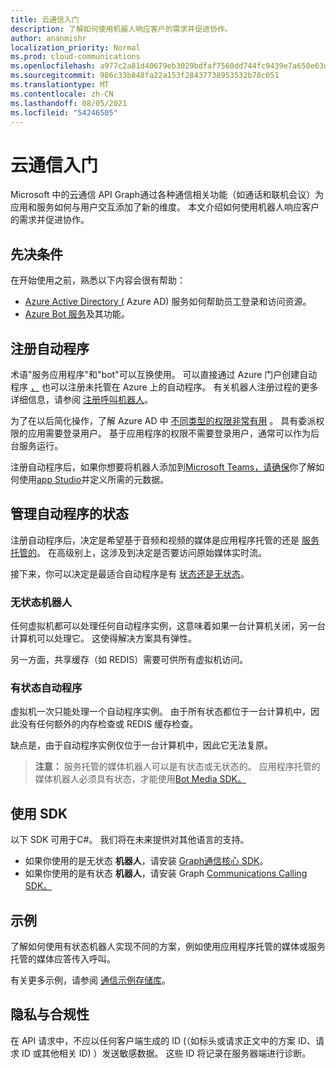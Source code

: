 ```yaml
---
title: 云通信入门
description: 了解如何使用机器人响应客户的需求并促进协作。
author: ananmishr
localization_priority: Normal
ms.prod: cloud-communications
ms.openlocfilehash: a977c2a81d40679eb3029bdfaf7560dd744fc9439e7a650e63d470198883ab0d
ms.sourcegitcommit: 986c33b848fa22a153f28437738953532b78c051
ms.translationtype: MT
ms.contentlocale: zh-CN
ms.lasthandoff: 08/05/2021
ms.locfileid: "54246505"
---
```

# <a name="get-started-with-cloud-communications"></a>云通信入门

Microsoft 中的云通信 API Graph通过各种通信相关功能（如通话和联机会议）为应用和服务如何与用户交互添加了新的维度。 本文介绍如何使用机器人响应客户的需求并促进协作。

## <a name="prerequisites"></a>先决条件

在开始使用之前，熟悉以下内容会很有帮助：

- [Azure Active Directory (](/azure/active-directory/fundamentals/active-directory-whatis) Azure AD) 服务如何帮助员工登录和访问资源。
- [Azure Bot 服务](/azure/bot-service/bot-service-overview-introduction?view=azure-bot-service-3.0)及其功能。

## <a name="register-a-bot"></a>注册自动程序

术语"服务应用程序"和"bot"可以互换使用。 可以直接通过 Azure 门户创建自动程序 [，](https://azure.microsoft.com/features/azure-portal/) 也可以注册未托管在 Azure 上的自动程序。 有关机器人注册过程的更多详细信息，请参阅 [注册呼叫机器人](https://microsoftgraph.github.io/microsoft-graph-comms-samples/docs/articles/calls/register-calling-bot.html)。 

为了在以后简化操作，了解 Azure AD 中 [不同类型的权限非常有用](/azure/active-directory/develop/v1-permissions-and-consent#types-of-permissions) 。 具有委派权限的应用需要登录用户。 基于应用程序的权限不需要登录用户，通常可以作为后台服务运行。

注册自动程序后，如果你想要将机器人添加到[Microsoft Teams，请确保](/microsoftteams/platform/concepts/calls-and-meetings/registering-calling-bot)你了解如何使用[app Studio](/microsoftteams/platform/get-started/get-started-app-studio)并定义所需的元数据。

## <a name="manage-the-state-of-the-bot"></a>管理自动程序的状态

注册自动程序后，决定是希望基于音频和视频的媒体是应用程序托管的还是 [服务托管的](cloud-communications-media.md)。 在高级别上，这涉及到决定是否要访问原始媒体实时流。

接下来，你可以决定是最适合自动程序是有 [状态还是无状态](https://microsoftgraph.github.io/microsoft-graph-comms-samples/docs/articles/calls/StateManagement.html)。

### <a name="stateless-bots"></a>无状态机器人

任何虚拟机都可以处理任何自动程序实例，这意味着如果一台计算机关闭，另一台计算机可以处理它。 这使得解决方案具有弹性。

另一方面，共享缓存（如 REDIS）需要可供所有虚拟机访问。

### <a name="stateful-bots"></a>有状态自动程序

虚拟机一次只能处理一个自动程序实例。 由于所有状态都位于一台计算机中，因此没有任何额外的内存检查或 REDIS 缓存检查。

缺点是，由于自动程序实例仅位于一台计算机中，因此它无法复原。

>**注意：** 服务托管的媒体机器人可以是有状态或无状态的。 应用程序托管的媒体机器人必须具有状态，才能使用[Bot Media SDK。](https://www.nuget.org/packages/Microsoft.Skype.Bots.Media)

## <a name="use-the-sdks"></a>使用 SDK

以下 SDK 可用于C#。 我们将在未来提供对其他语言的支持。

- 如果你使用的是无状态 **机器人**，请安装 [Graph通信核心 SDK](https://www.nuget.org/packages/Microsoft.Graph.Communications.Core)。
- 如果你使用的是有状态 **机器人**，请安装 Graph [Communications Calling SDK。](https://www.nuget.org/packages/Microsoft.Graph.Communications.Calls)

## <a name="examples"></a>示例

了解如何使用有状态机器人实现不同的方案，例如使用应用程序托管的媒体[](https://microsoftgraph.github.io/microsoft-graph-comms-samples/docs/articles/index.html#example-incoming-calls)或服务托管的媒体应答传入呼叫。

有关更多示例，请参阅 [通信示例存储库](https://microsoftgraph.github.io/microsoft-graph-comms-samples/docs/index.html)。

## <a name="privacy-and-compliance"></a>隐私与合规性

在 API 请求中，不应以任何客户端生成的 ID (（如标头或请求正文中的方案 ID、请求 ID 或其他相关 ID) ）发送敏感数据。 这些 ID 将记录在服务器端进行诊断。
